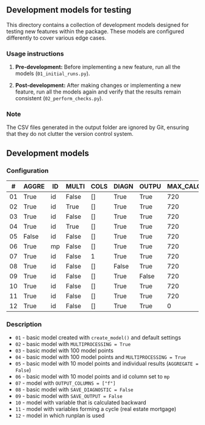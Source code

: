## Development models for testing

This directory contains a collection of development models designed for testing new features 
within the package. These models are configured differently to cover various edge cases.

### Usage instructions

1. **Pre-development:** Before implementing a new feature, 
run all the models (`01_initial_runs.py`).

2. **Post-development:** After making changes or implementing a new feature, 
run all the models again and verify that the results remain consistent 
(`02_perform_checks.py`).
   
### Note

The CSV files generated in the output folder are ignored by Git, 
ensuring that they do not clutter the version control system.


## Development models

### Configuration

| #  | AGGRE | ID | MULTI | COLS | DIAGN | OUTPU | MAX_CALC | MAX_OUT | VARS | MP  |
|----|-------|----|-------|------|-------|-------|----------|---------|------|-----|
| 01 | True  | id | False | []   | True  | True  | 720      | 720     | 1    | 1   |
| 02 | True  | id | True  | []   | True  | True  | 720      | 720     | 1    | 1   |
| 03 | True  | id | False | []   | True  | True  | 720      | 720     | 1    | 100 |
| 04 | True  | id | True  | []   | True  | True  | 720      | 720     | 1    | 100 |
| 05 | False | id | False | []   | True  | True  | 720      | 720     | 1    | 10  |
| 06 | True  | mp | False | []   | True  | True  | 720      | 720     | 1    | 10  |
| 07 | True  | id | False | 1    | True  | True  | 720      | 720     | 8    | 1   |
| 08 | True  | id | False | []   | False | True  | 720      | 720     | 1    | 1   |
| 09 | True  | id | False | []   | True  | False | 720      | 720     | 1    | 1   |
| 10 | True  | id | False | []   | True  | True  | 720      | 720     | 1    | 1   |
| 11 | True  | id | False | []   | True  | True  | 720      | 720     | 5    | 1   |
| 12 | True  | id | False | []   | True  | True  | 0        | 0       | 1    | 1   |

### Description

* `01` - basic model created with `create_model()` and default settings
* `02` - basic model with `MULTIPROCESSING = True`
* `03` - basic model with 100 model points
* `04` - basic model with 100 model points and `MULTIPROCESSING = True`
* `05` - basic model with 10 model points and individual results (`AGGREGATE = False`)
* `06` - basic model with 10 model points and id column set to `mp`
* `07` - model with `OUTPUT_COLUMNS = ["f"]`
* `08` - basic model with `SAVE_DIAGNOSTIC = False`
* `09` - basic model with `SAVE_OUTPUT = False`
* `10` - model with variable that is calculated backward
* `11` - model with variables forming a cycle (real estate mortgage)
* `12` - model in which runplan is used
